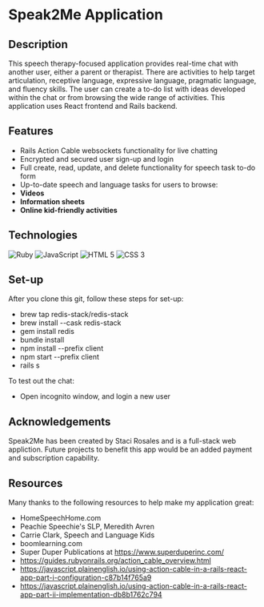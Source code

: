 # Speak2Me Application

## Description

This speech therapy-focused application provides real-time chat with another user, either a parent or therapist. There are activities to help target articulation, receptive language, expressive language, pragmatic language, and fluency skills.
The user can create a to-do list with ideas developed within the chat or from browsing the wide range of activities.
This application uses React frontend and Rails backend.

## Features
* Rails Action Cable websockets functionality for live chatting
* Encrypted and secured user sign-up and login
* Full create, read, update, and delete functionality for speech task to-do form
* Up-to-date speech and language tasks for users to browse:
* **Videos**
* **Information sheets**
* **Online kid-friendly activities**

## Technologies

![Ruby](https://img.shields.io/badge/Ruby-CC342D?style=for-the-badge&logo=ruby&logoColor=white)
![JavaScript](https://img.shields.io/badge/JavaScript-323330?style=for-the-badge&logo=javascript&logoColor=F7DF1E)
![HTML 5](https://img.shields.io/badge/HTML5-E34F26?style=for-the-badge&logo=html5&logoColor=white)
![CSS 3](https://img.shields.io/badge/CSS3-1572B6?style=for-the-badge&logo=css3&logoColor=white)

## Set-up
After you clone this git, follow these steps for set-up:
+ brew tap redis-stack/redis-stack
+ brew install --cask redis-stack
+ gem install redis
+ bundle install
+ npm install --prefix client
+ npm start --prefix client
+ rails s

To test out the chat:
+ Open incognito window, and login a new user

## Acknowledgements

Speak2Me has been created by Staci Rosales and is a full-stack web appliction. Future projects to benefit this app would be an added payment and subscription capability.

## Resources

Many thanks to the following resources to help make my application great:

+ HomeSpeechHome.com
+ Peachie Speechie's SLP, Meredith Avren
+ Carrie Clark, Speech and Language Kids
+ boomlearning.com
+ Super Duper Publications at https://www.superduperinc.com/
+ https://guides.rubyonrails.org/action_cable_overview.html
+ https://javascript.plainenglish.io/using-action-cable-in-a-rails-react-app-part-i-configuration-c87b14f765a9
+ https://javascript.plainenglish.io/using-action-cable-in-a-rails-react-app-part-ii-implementation-db8b1762c794